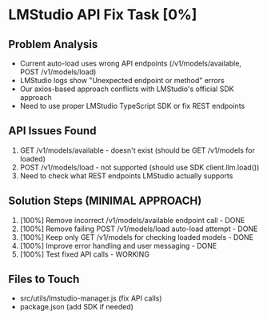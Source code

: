 # LMStudio API Fix Task [0%]

## Problem Analysis

- Current auto-load uses wrong API endpoints (/v1/models/available, POST /v1/models/load)
- LMStudio logs show "Unexpected endpoint or method" errors
- Our axios-based approach conflicts with LMStudio's official SDK approach
- Need to use proper LMStudio TypeScript SDK or fix REST endpoints

## API Issues Found

1. GET /v1/models/available - doesn't exist (should be GET /v1/models for loaded)
2. POST /v1/models/load - not supported (should use SDK client.llm.load())
3. Need to check what REST endpoints LMStudio actually supports

## Solution Steps (MINIMAL APPROACH)

1. [100%] Remove incorrect /v1/models/available endpoint call - DONE
2. [100%] Remove failing POST /v1/models/load auto-load attempt - DONE
3. [100%] Keep only GET /v1/models for checking loaded models - DONE
4. [100%] Improve error handling and user messaging - DONE
5. [100%] Test fixed API calls - WORKING

## Files to Touch

- src/utils/lmstudio-manager.js (fix API calls)
- package.json (add SDK if needed)
